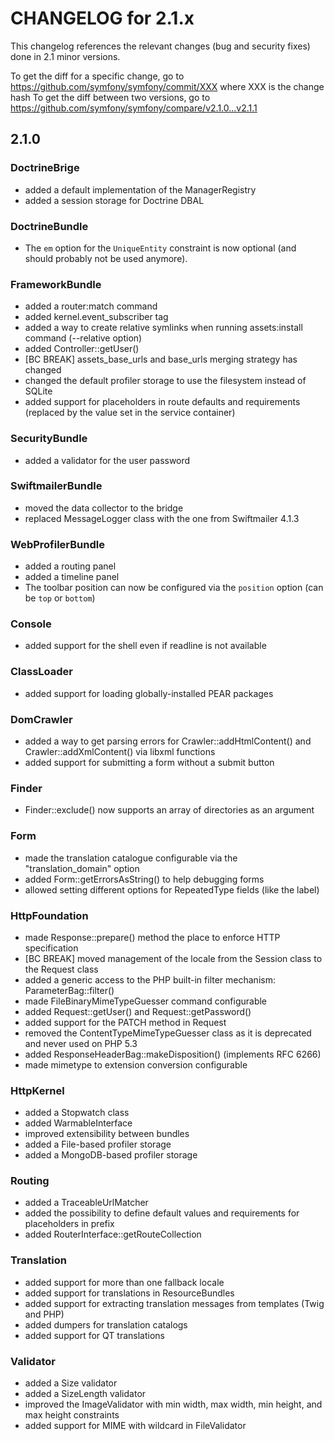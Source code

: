 CHANGELOG for 2.1.x
===================

This changelog references the relevant changes (bug and security fixes) done
in 2.1 minor versions.

To get the diff for a specific change, go to https://github.com/symfony/symfony/commit/XXX where XXX is the change hash
To get the diff between two versions, go to https://github.com/symfony/symfony/compare/v2.1.0...v2.1.1

2.1.0
-----

### DoctrineBrige

 * added a default implementation of the ManagerRegistry
 * added a session storage for Doctrine DBAL

### DoctrineBundle

 * The `em` option for the `UniqueEntity` constraint is now optional (and should probably not be used anymore).

### FrameworkBundle

 * added a router:match command
 * added kernel.event_subscriber tag
 * added a way to create relative symlinks when running assets:install command (--relative option)
 * added Controller::getUser()
 * [BC BREAK] assets_base_urls and base_urls merging strategy has changed
 * changed the default profiler storage to use the filesystem instead of SQLite
 * added support for placeholders in route defaults and requirements (replaced by the value set in the service container)

### SecurityBundle

 * added a validator for the user password

### SwiftmailerBundle

 * moved the data collector to the bridge
 * replaced MessageLogger class with the one from Swiftmailer 4.1.3

### WebProfilerBundle

 * added a routing panel
 * added a timeline panel
 * The toolbar position can now be configured via the `position` option (can be `top` or `bottom`)

### Console

 * added support for the shell even if readline is not available

### ClassLoader

 * added support for loading globally-installed PEAR packages

### DomCrawler

 * added a way to get parsing errors for Crawler::addHtmlContent() and Crawler::addXmlContent() via libxml functions
 * added support for submitting a form without a submit button

### Finder

 * Finder::exclude() now supports an array of directories as an argument

### Form

 * made the translation catalogue configurable via the "translation_domain" option
 * added Form::getErrorsAsString() to help debugging forms
 * allowed setting different options for RepeatedType fields (like the label)

### HttpFoundation

 * made Response::prepare() method the place to enforce HTTP specification
 * [BC BREAK] moved management of the locale from the Session class to the Request class
 * added a generic access to the PHP built-in filter mechanism: ParameterBag::filter()
 * made FileBinaryMimeTypeGuesser command configurable
 * added Request::getUser() and Request::getPassword()
 * added support for the PATCH method in Request
 * removed the ContentTypeMimeTypeGuesser class as it is deprecated and never used on PHP 5.3
 * added ResponseHeaderBag::makeDisposition() (implements RFC 6266)
 * made mimetype to extension conversion configurable

### HttpKernel

 * added a Stopwatch class
 * added WarmableInterface
 * improved extensibility between bundles
 * added a File-based profiler storage
 * added a MongoDB-based profiler storage

### Routing

 * added a TraceableUrlMatcher
 * added the possibility to define default values and requirements for placeholders in prefix
 * added RouterInterface::getRouteCollection

### Translation

 * added support for more than one fallback locale
 * added support for translations in ResourceBundles
 * added support for extracting translation messages from templates (Twig and PHP)
 * added dumpers for translation catalogs
 * added support for QT translations

### Validator

 * added a Size validator
 * added a SizeLength validator
 * improved the ImageValidator with min width, max width, min height, and max height constraints
 * added support for MIME with wildcard in FileValidator

